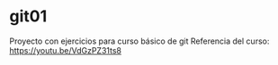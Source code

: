 # git01
Proyecto con ejercicios para curso básico de git 
Referencia del curso:
https://youtu.be/VdGzPZ31ts8
